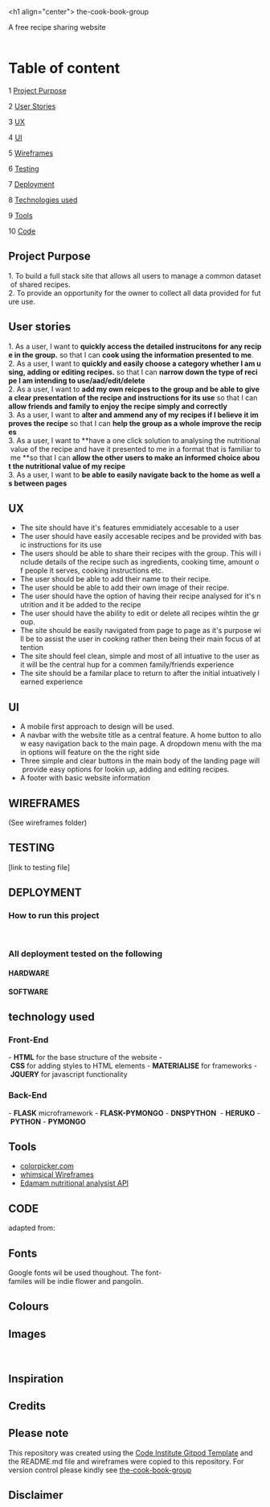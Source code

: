 <h1 align="center"> the-cook-book-group
</h1>
<h2 align="center">A free recipe sharing website
</h2>
<br>
<br>

# Table of content 

1 [Project Purpose](#project-purpose)

2 [User Stories](#user-stories)

3 [UX](#ux)

4 [UI](#ui)

5 [Wireframes](#wireframes)

6 [Testing](#testing)

7 [Deployment](#deployment)

8 [Technologies used](#technologies-used)

9 [Tools](#tools)

10 [Code](#code)

## Project Purpose

1. To build a full stack site that allows all users to manage a common dataset of shared recipes.
2. To provide an opportunity for the owner to collect all data provided for future use.

## User stories

1. As a user, I want to **quickly access the detailed instrucitons for any recipe in the group.** so that I can **cook using the information presented to me**.
2. As a user, I want to **quickly and easily choose a category whether I am using, adding or editing recipes.** so that I can **narrow down the type of recipe I am intending to use/aad/edit/delete**
2. As a user, I want to **add my own reicpes to the group and be able to give a clear presentation of the recipe and instructions for its use** so that I can **allow friends and family to enjoy the recipe simply and correctly**
3. As a user, I want to **alter and ammend any of my recipes if I believe it improves the recipe** so that I can **help the group as a whole improve the recipes** 
3. As a user, I want to **have a one click solution to analysing the nutritional value of the recipe and have it presented to me in a format that is familiar to me **so that I can **allow the other users to make an informed choice about the nutritional value of my recipe** 
3. As a user, I want to **be able to easily navigate back to the home as well as between pages**

## UX

* The site should have it's features emmidiately accesable to a user  
* The user should have easily accesable recipes and be provided with basic instructions for its use
* The users should be able to share their recipes with the group. This will include details of the recipe such as ingredients, cooking time, amount of people it serves, cooking instructions etc.
* The user should be able to add their name to their recipe.
* The user should be able to add their own image of their recipe.
* The user should have the option of having their recipe analysed for it's nutrition and it be added to the recipe
* The user should have the ability to edit or delete all recipes wihtin the group.
* The site should be easily navigated from page to page as it's purpose will be to assist the user in cooking rather then being their main focus of attention
* The site should feel clean, simple and most of all intuative to the user as it will be the central hup for a commen family/friends experience
* The site should be a familar place to return to after the initial intuatively learned experience

## UI

- A mobile first approach to design will be used.
- A navbar with the website title as a central feature. A home button to allow easy navigation back to the main page. A dropdown menu with the main options will feature on the the right side
- Three simple and clear buttons in the main body of the landing page will provide easy options for lookin up, adding and editing recipes.
- A footer with basic website information

## WIREFRAMES

(See wireframes folder)

## TESTING

[link to testing file]

## DEPLOYMENT

### How to run this project
 
### All deployment tested on the following

#### HARDWARE

#### SOFTWARE


## technology used

### Front-End 

- **HTML** for the base structure of the website
- **CSS** for adding styles to HTML elements
- **MATERIALISE** for frameworks
- **JQUERY** for javascript functionality

### Back-End
- **FLASK** microframework
- **FLASK-PYMONGO**
- **DNSPYTHON** 
- **HERUKO**
- **PYTHON**
- **PYMONGO**

## Tools
- [colorpicker.com](https://www.ginifab.com/feeds/pms/color_picker_from_image.php)
- [whimsical Wireframes](https://whimsical.com/wireframes)
- [Edamam nutritional analysist API](https://developer.edamam.com/edamam-docs-nutrition-api)

## CODE

adapted from:

## Fonts

Google fonts wil be used thoughout. The font-familes will be indie flower and pangolin.

## Colours

## Images
 
## Inspiration

## Credits

## Please note

This repository was created using the [Code Institute Gitpod Template](https://github.com/Code-Institute-Org/gitpod-full-template) and the README.md file and wireframes were copied to this repository. For version control please kindly see [the-cook-book-group](https://github.com/andershup/the-cook-book-group)

## Disclaimer




